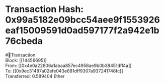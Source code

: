 
Transaction Hash: 0x99a5182e09bcc54aee9f1553926eaf15009591d0ad597177f2a942e1b76cbeda
====================================================================================
  
#💸Transaction  
Block: [[14456695]]  
From: [[0x4e0a22606a1abaa857ec4958ae9b0b38451dff4a]]  
To: [[0x9ec31487a02efe043e681dff9307a937241748fc]]  
Transferred: 0.589404 Ether